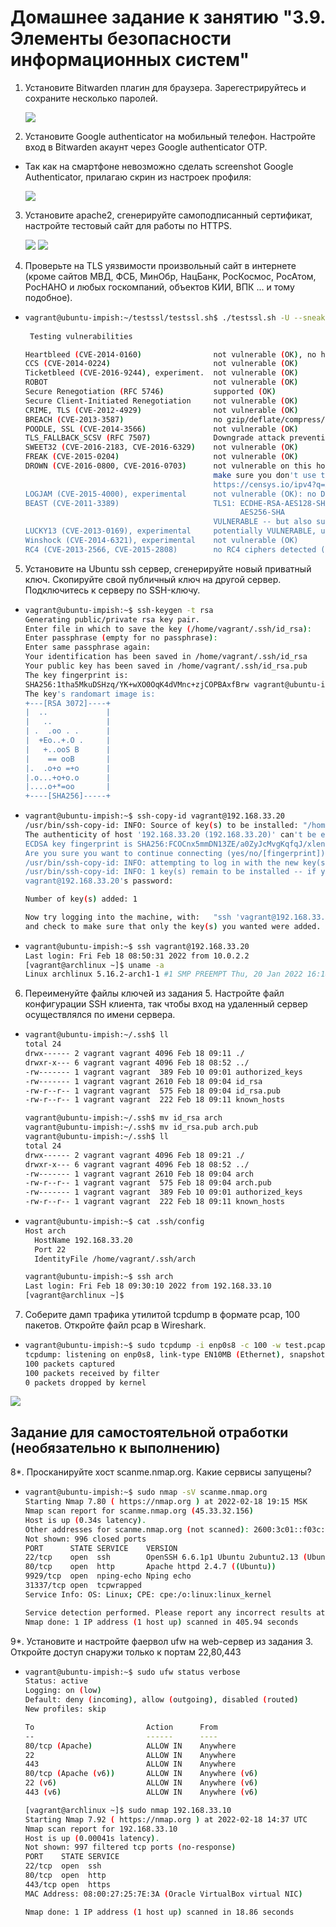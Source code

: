 # Домашнее задание к занятию "3.9. Элементы безопасности информационных систем"

1. Установите Bitwarden плагин для браузера. Зарегестрируйтесь и сохраните несколько паролей.

   ![](bitwarden.png)

2. Установите Google authenticator на мобильный телефон. Настройте вход в Bitwarden акаунт через Google authenticator OTP.

* Так как на смартфоне невозможно сделать screenshot Google Authenticator, прилагаю скрин из настроек профиля:
   
  ![](bitwarden1.png)

3. Установите apache2, сгенерируйте самоподписанный сертификат, настройте тестовый сайт для работы по HTTPS.

   ![](1.PNG)
   ![](2.PNG)

1. Проверьте на TLS уязвимости произвольный сайт в интернете (кроме сайтов МВД, ФСБ, МинОбр, НацБанк, РосКосмос, РосАтом, РосНАНО и любых госкомпаний, объектов КИИ, ВПК ... и тому подобное).

* ```bash
  vagrant@ubuntu-impish:~/testssl/testssl.sh$ ./testssl.sh -U --sneaky https://www.overclockers.ru
   
   Testing vulnerabilities

  Heartbleed (CVE-2014-0160)                not vulnerable (OK), no heartbeat extension
  CCS (CVE-2014-0224)                       not vulnerable (OK)
  Ticketbleed (CVE-2016-9244), experiment.  not vulnerable (OK)
  ROBOT                                     not vulnerable (OK)
  Secure Renegotiation (RFC 5746)           supported (OK)
  Secure Client-Initiated Renegotiation     not vulnerable (OK)
  CRIME, TLS (CVE-2012-4929)                not vulnerable (OK)
  BREACH (CVE-2013-3587)                    no gzip/deflate/compress/br HTTP compression (OK)  - only supplied "/" tested
  POODLE, SSL (CVE-2014-3566)               not vulnerable (OK)
  TLS_FALLBACK_SCSV (RFC 7507)              Downgrade attack prevention supported (OK)
  SWEET32 (CVE-2016-2183, CVE-2016-6329)    not vulnerable (OK)
  FREAK (CVE-2015-0204)                     not vulnerable (OK)
  DROWN (CVE-2016-0800, CVE-2016-0703)      not vulnerable on this host and port (OK)
                                            make sure you don't use this certificate elsewhere with SSLv2 enabled services
                                            https://censys.io/ipv4?q=ADC0090A5F12F4C1CA218D08C9DFD8CA3A633EC070C12458B30D294FB6EC616A could help you to find out
  LOGJAM (CVE-2015-4000), experimental      not vulnerable (OK): no DH EXPORT ciphers, no DH key detected with <= TLS 1.2
  BEAST (CVE-2011-3389)                     TLS1: ECDHE-RSA-AES128-SHA AES128-SHA ECDHE-RSA-AES256-SHA
                                                  AES256-SHA
                                            VULNERABLE -- but also supports higher protocols  TLSv1.1 TLSv1.2 (likely mitigated)
  LUCKY13 (CVE-2013-0169), experimental     potentially VULNERABLE, uses cipher block chaining (CBC) ciphers with TLS. Check patches
  Winshock (CVE-2014-6321), experimental    not vulnerable (OK)
  RC4 (CVE-2013-2566, CVE-2015-2808)        no RC4 ciphers detected (OK)
  ```

5. Установите на Ubuntu ssh сервер, сгенерируйте новый приватный ключ. Скопируйте свой публичный ключ на другой сервер. Подключитесь к серверу по SSH-ключу.
 
* ```bash
  vagrant@ubuntu-impish:~$ ssh-keygen -t rsa
  Generating public/private rsa key pair.
  Enter file in which to save the key (/home/vagrant/.ssh/id_rsa):
  Enter passphrase (empty for no passphrase):
  Enter same passphrase again:
  Your identification has been saved in /home/vagrant/.ssh/id_rsa
  Your public key has been saved in /home/vagrant/.ssh/id_rsa.pub
  The key fingerprint is:
  SHA256:1tha5MkuDSHzq/YK+wXO0OqK4dVMnc+zjCOPBAxfBrw vagrant@ubuntu-impish
  The key's randomart image is:
  +---[RSA 3072]----+
  |  ..             |
  |   ..            |
  | .  .oo . .      |
  |  +Eo..+.O .     |
  |   +..ooS B      |
  |    == ooB       |
  |.  .o+o =+o      |
  |.o...+o+o.o      |
  |....o+*=oo       |
  +----[SHA256]-----+
  ```
* ```bash
  vagrant@ubuntu-impish:~$ ssh-copy-id vagrant@192.168.33.20
  /usr/bin/ssh-copy-id: INFO: Source of key(s) to be installed: "/home/vagrant/.ssh/id_rsa.pub"
  The authenticity of host '192.168.33.20 (192.168.33.20)' can't be established.
  ECDSA key fingerprint is SHA256:FCOCnx5mmDN13ZE/a0ZyJcMvgKqfqJ/xlenr/GXlUts.
  Are you sure you want to continue connecting (yes/no/[fingerprint])? yes
  /usr/bin/ssh-copy-id: INFO: attempting to log in with the new key(s), to filter out any that are already installed
  /usr/bin/ssh-copy-id: INFO: 1 key(s) remain to be installed -- if you are prompted now it is to install the new keys
  vagrant@192.168.33.20's password:

  Number of key(s) added: 1

  Now try logging into the machine, with:   "ssh 'vagrant@192.168.33.20'"
  and check to make sure that only the key(s) you wanted were added.
  ```
* ```bash
  vagrant@ubuntu-impish:~$ ssh vagrant@192.168.33.20
  Last login: Fri Feb 18 08:50:31 2022 from 10.0.2.2
  [vagrant@archlinux ~]$ uname -a
  Linux archlinux 5.16.2-arch1-1 #1 SMP PREEMPT Thu, 20 Jan 2022 16:18:29 +0000 x86_64 GNU/Linux
  ```

6. Переименуйте файлы ключей из задания 5. Настройте файл конфигурации SSH клиента, так чтобы вход на удаленный сервер осуществлялся по имени сервера.

* ```bash
  vagrant@ubuntu-impish:~/.ssh$ ll
  total 24
  drwx------ 2 vagrant vagrant 4096 Feb 18 09:11 ./
  drwxr-x--- 6 vagrant vagrant 4096 Feb 18 08:52 ../
  -rw------- 1 vagrant vagrant  389 Feb 10 09:01 authorized_keys
  -rw------- 1 vagrant vagrant 2610 Feb 18 09:04 id_rsa
  -rw-r--r-- 1 vagrant vagrant  575 Feb 18 09:04 id_rsa.pub
  -rw-r--r-- 1 vagrant vagrant  222 Feb 18 09:11 known_hosts  

  vagrant@ubuntu-impish:~/.ssh$ mv id_rsa arch
  vagrant@ubuntu-impish:~/.ssh$ mv id_rsa.pub arch.pub
  vagrant@ubuntu-impish:~/.ssh$ ll
  total 24
  drwx------ 2 vagrant vagrant 4096 Feb 18 09:21 ./
  drwxr-x--- 6 vagrant vagrant 4096 Feb 18 08:52 ../
  -rw------- 1 vagrant vagrant 2610 Feb 18 09:04 arch
  -rw-r--r-- 1 vagrant vagrant  575 Feb 18 09:04 arch.pub
  -rw------- 1 vagrant vagrant  389 Feb 10 09:01 authorized_keys
  -rw-r--r-- 1 vagrant vagrant  222 Feb 18 09:11 known_hosts

  ```
* ```bash
  vagrant@ubuntu-impish:~$ cat .ssh/config
  Host arch
    HostName 192.168.33.20
    Port 22
    IdentityFile /home/vagrant/.ssh/arch

  vagrant@ubuntu-impish:~$ ssh arch
  Last login: Fri Feb 18 09:30:10 2022 from 192.168.33.10
  [vagrant@archlinux ~]$
  ```

7. Соберите дамп трафика утилитой tcpdump в формате pcap, 100 пакетов. Откройте файл pcap в Wireshark.

* ```bash
  vagrant@ubuntu-impish:~$ sudo tcpdump -i enp0s8 -c 100 -w test.pcap -n
  tcpdump: listening on enp0s8, link-type EN10MB (Ethernet), snapshot length 262144 bytes
  100 packets captured
  100 packets received by filter
  0 packets dropped by kernel
  ```
  
 ![](wireshark.PNG)
## Задание для самостоятельной отработки (необязательно к выполнению)

8*. Просканируйте хост scanme.nmap.org. Какие сервисы запущены?

* ```bash
  vagrant@ubuntu-impish:~$ sudo nmap -sV scanme.nmap.org
  Starting Nmap 7.80 ( https://nmap.org ) at 2022-02-18 19:15 MSK
  Nmap scan report for scanme.nmap.org (45.33.32.156)
  Host is up (0.34s latency).
  Other addresses for scanme.nmap.org (not scanned): 2600:3c01::f03c:91ff:fe18:bb2f
  Not shown: 996 closed ports
  PORT      STATE SERVICE    VERSION
  22/tcp    open  ssh        OpenSSH 6.6.1p1 Ubuntu 2ubuntu2.13 (Ubuntu Linux; protocol 2.0)
  80/tcp    open  http       Apache httpd 2.4.7 ((Ubuntu))
  9929/tcp  open  nping-echo Nping echo
  31337/tcp open  tcpwrapped
  Service Info: OS: Linux; CPE: cpe:/o:linux:linux_kernel

  Service detection performed. Please report any incorrect results at https://nmap.org/submit/ .
  Nmap done: 1 IP address (1 host up) scanned in 405.94 seconds
  ```

9*. Установите и настройте фаервол ufw на web-сервер из задания 3. Откройте доступ снаружи только к портам 22,80,443

* ```bash
  vagrant@ubuntu-impish:~$ sudo ufw status verbose
  Status: active
  Logging: on (low)
  Default: deny (incoming), allow (outgoing), disabled (routed)
  New profiles: skip

  To                         Action      From
  --                         ------      ----
  80/tcp (Apache)            ALLOW IN    Anywhere
  22                         ALLOW IN    Anywhere
  443                        ALLOW IN    Anywhere
  80/tcp (Apache (v6))       ALLOW IN    Anywhere (v6)
  22 (v6)                    ALLOW IN    Anywhere (v6)
  443 (v6)                   ALLOW IN    Anywhere (v6)
  ```
  ```bash
  [vagrant@archlinux ~]$ sudo nmap 192.168.33.10
  Starting Nmap 7.92 ( https://nmap.org ) at 2022-02-18 14:37 UTC
  Nmap scan report for 192.168.33.10
  Host is up (0.00041s latency).
  Not shown: 997 filtered tcp ports (no-response)
  PORT    STATE SERVICE
  22/tcp  open  ssh
  80/tcp  open  http
  443/tcp open  https
  MAC Address: 08:00:27:25:7E:3A (Oracle VirtualBox virtual NIC)

  Nmap done: 1 IP address (1 host up) scanned in 18.86 seconds
    ```
